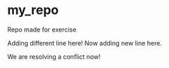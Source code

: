 # my_repo
Repo made for exercise

Adding different line here!
Now adding new line here.

We are resolving a conflict now!